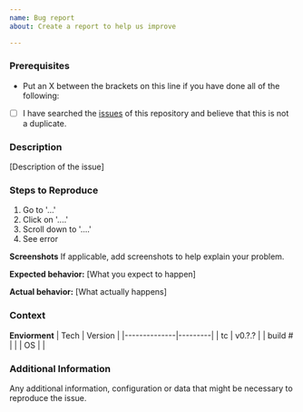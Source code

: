 ```yaml
---
name: Bug report
about: Create a report to help us improve

---
```


<!--
Do you want to ask a question? Are you looking for support? You can email our help desk at: help@door43.org
-->

### Prerequisites

* Put an X between the brackets on this line if you have done all of the following:
<!-- Checked checkbox should look like this: [x] -->
- [ ] I have searched the [issues](https://github.com/unfoldingWord-dev/translationCore/issues) of this repository and believe that this is not a duplicate.

### Description

[Description of the issue]

### Steps to Reproduce

1. Go to '...'
2. Click on '....'
3. Scroll down to '....'
4. See error

**Screenshots**
If applicable, add screenshots to help explain your problem.

**Expected behavior:** [What you expect to happen]

**Actual behavior:** [What actually happens]

### Context
<!---
    How has this issue affected you? What are you trying to accomplish?
    Providing context helps us come up with a solution that is most useful in the real world.
-->

**Enviorment**
| Tech         | Version |
|--------------|---------|
| tc           | v0.?.?  |
| build #      |         |
| OS           |         |


### Additional Information

Any additional information, configuration or data that might be necessary to reproduce the issue.
